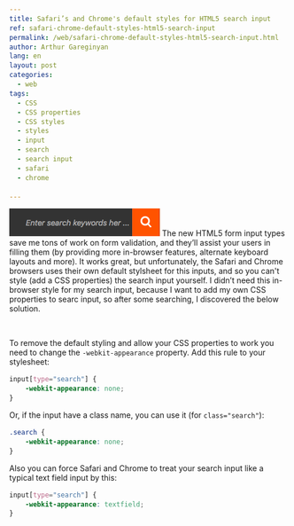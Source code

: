 ```yaml
---
title: Safari’s and Chrome's default styles for HTML5 search input
ref: safari-chrome-default-styles-html5-search-input
permalink: /web/safari-chrome-default-styles-html5-search-input.html
author: Arthur Gareginyan
lang: en
layout: post
categories:
  - web
tags:
  - CSS
  - CSS properties
  - CSS styles
  - styles
  - input
  - search
  - search input
  - safari
  - chrome

---
```


![thumb](/images/thumbnail/search.png)
The new HTML5 form input types save me tons of work on form validation, and they’ll assist your users in filling them (by providing more in-browser features, alternate keyboard layouts and more). It works great, but unfortunately, the Safari and Chrome browsers uses their own default stylsheet for this inputs, and so you can't style (add a CSS properties) the search input yourself. I didn’t need this in-browser style for my search input, because I want to add my own CSS properties to searc input, so after some searching, I discovered the below solution.

<br>

To remove the default styling and allow your CSS properties to work you need to change the `-webkit-appearance` property. Add this rule to your stylesheet:

```css
input[type="search"] {
	-webkit-appearance: none;
}
```

Or, if the input have a class name, you can use it (for `class="search"`):

```css
.search {
    -webkit-appearance: none;
}
```

Also you can force Safari and Chrome to treat your search input like a typical text field input by this:

```css
input[type="search"] {
	-webkit-appearance: textfield;
}
```

